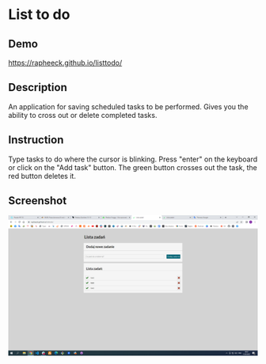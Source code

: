 # List to do

## Demo

https://rapheeck.github.io/listtodo/

## Description

An application for saving scheduled tasks to be performed.
Gives you the ability to cross out or delete completed tasks.

## Instruction

Type tasks to do where the cursor is blinking.
Press "enter" on the keyboard or click on the "Add task" button.
The green button crosses out the task, the red button deletes it.

## Screenshot

![screenshot](https://raw.githubusercontent.com/rapheeck/listtodo/main/images/Zrzut%20ekranu%20(11).png)

